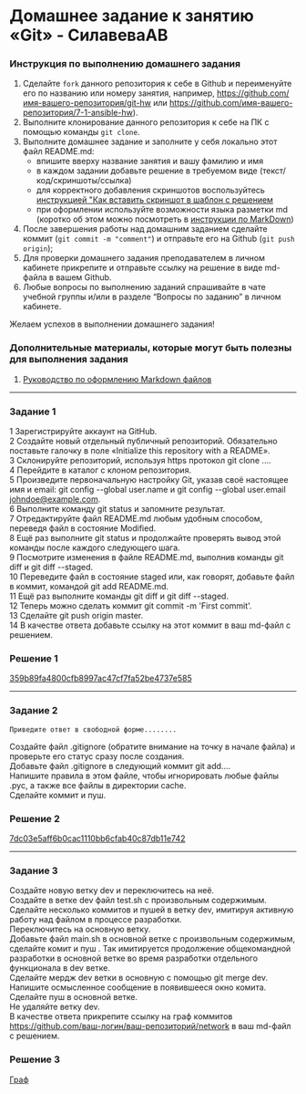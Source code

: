 # Домашнее задание к занятию «Git» - СилавеваАВ


### Инструкция по выполнению домашнего задания

   1. Сделайте `fork` данного репозитория к себе в Github и переименуйте его по названию или номеру занятия, например, https://github.com/имя-вашего-репозитория/git-hw или  https://github.com/имя-вашего-репозитория/7-1-ansible-hw).
   2. Выполните клонирование данного репозитория к себе на ПК с помощью команды `git clone`.
   3. Выполните домашнее задание и заполните у себя локально этот файл README.md:
      - впишите вверху название занятия и вашу фамилию и имя
      - в каждом задании добавьте решение в требуемом виде (текст/код/скриншоты/ссылка)
      - для корректного добавления скриншотов воспользуйтесь [инструкцией "Как вставить скриншот в шаблон с решением](https://github.com/netology-code/sys-pattern-homework/blob/main/screen-instruction.md)
      - при оформлении используйте возможности языка разметки md (коротко об этом можно посмотреть в [инструкции  по MarkDown](https://github.com/netology-code/sys-pattern-homework/blob/main/md-instruction.md))
   4. После завершения работы над домашним заданием сделайте коммит (`git commit -m "comment"`) и отправьте его на Github (`git push origin`);
   5. Для проверки домашнего задания преподавателем в личном кабинете прикрепите и отправьте ссылку на решение в виде md-файла в вашем Github.
   6. Любые вопросы по выполнению заданий спрашивайте в чате учебной группы и/или в разделе “Вопросы по заданию” в личном кабинете.
   
Желаем успехов в выполнении домашнего задания!
   
### Дополнительные материалы, которые могут быть полезны для выполнения задания

1. [Руководство по оформлению Markdown файлов](https://gist.github.com/Jekins/2bf2d0638163f1294637#Code)

---

### Задание 1

1 Зарегистрируйте аккаунт на GitHub.  
2 Создайте новый отдельный публичный репозиторий. Обязательно поставьте галочку в поле «Initialize this repository with a README».  
3 Склонируйте репозиторий, используя https протокол git clone ....  
4 Перейдите в каталог с клоном репозитория.  
5 Произведите первоначальную настройку Git, указав своё настоящее имя и email: git config --global user.name и git config --global user.email johndoe@example.com.  
6 Выполните команду git status и запомните результат.  
7 Отредактируйте файл README.md любым удобным способом, переведя файл в состояние Modified.  
8 Ещё раз выполните git status и продолжайте проверять вывод этой команды после каждого следующего шага.  
9 Посмотрите изменения в файле README.md, выполнив команды git diff и git diff --staged.  
10 Переведите файл в состояние staged или, как говорят, добавьте файл в коммит, командой git add README.md.  
11 Ещё раз выполните команды git diff и git diff --staged.  
12 Теперь можно сделать коммит git commit -m 'First commit'.  
13 Сделайте git push origin master.  
14 В качестве ответа добавьте ссылку на этот коммит в ваш md-файл с решением.  

### Решение 1

[359b89fa4800cfb8997ac47cf7fa52be4737e585](https://github.com/belkanah/fops32githw/tree/359b89fa4800cfb8997ac47cf7fa52be4737e585)


---


### Задание 2

`Приведите ответ в свободной форме........`

Создайте файл .gitignore (обратите внимание на точку в начале файла) и проверьте его статус сразу после создания.  
Добавьте файл .gitignore в следующий коммит git add....  
Напишите правила в этом файле, чтобы игнорировать любые файлы .pyc, а также все файлы в директории cache.  
Сделайте коммит и пуш.  

### Решение 2

[7dc03e5aff6b0cac1110bb6cfab40c87db11e742](https://github.com/belkanah/fops32githw/tree/7dc03e5aff6b0cac1110bb6cfab40c87db11e742)

---

### Задание 3

Создайте новую ветку dev и переключитесь на неё.   
Создайте в ветке dev файл test.sh с произвольным содержимым.   
Сделайте несколько коммитов и пушей в ветку dev, имитируя активную работу над файлом в процессе разработки.   
Переключитесь на основную ветку.   
Добавьте файл main.sh в основной ветке с произвольным содержимым, сделайте комит и пуш . Так имитируется продолжение общекомандной разработки в основной ветке во время разработки отдельного функционала в dev ветке.   
Сделайте мердж dev ветки в основную с помощью git merge dev. Напишите осмысленное сообщение в появившееся окно комита.   
Сделайте пуш в основной ветке.   
Не удаляйте ветку dev.   
В качестве ответа прикрепите ссылку на граф коммитов https://github.com/ваш-логин/ваш-репозиторий/network в ваш md-файл с решением.  

### Решение 3

[Граф](https://github.com/belkanah/fops32githw/network)
